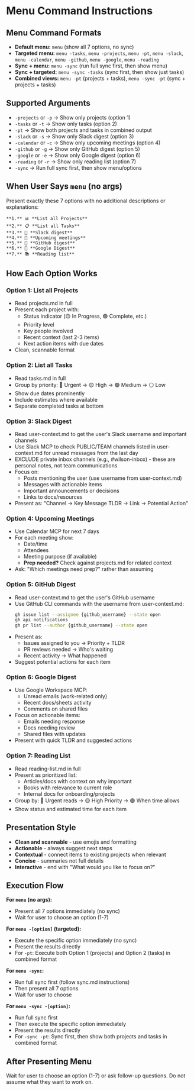 # Menu Command Instructions

## Menu Command Formats
- **Default menu:** `menu` (show all 7 options, no sync)
- **Targeted menu:** `menu -tasks`, `menu -projects`, `menu -pt`, `menu -slack`, `menu -calendar`, `menu -github`, `menu -google`, `menu -reading`
- **Sync + menu:** `menu -sync` (run full sync first, then show menu)
- **Sync + targeted:** `menu -sync -tasks` (sync first, then show just tasks)
- **Combined views:** `menu -pt` (projects + tasks), `menu -sync -pt` (sync + projects + tasks)

## Supported Arguments
- `-projects` or `-p` → Show only projects (option 1)
- `-tasks` or `-t` → Show only tasks (option 2)
- `-pt` → Show both projects and tasks in combined output
- `-slack` or `-s` → Show only Slack digest (option 3)
- `-calendar` or `-c` → Show only upcoming meetings (option 4)
- `-github` or `-g` → Show only GitHub digest (option 5)
- `-google` or `-e` → Show only Google digest (option 6)
- `-reading` or `-r` → Show only reading list (option 7)
- `-sync` → Run full sync first, then show menu/options

## When User Says `menu` (no args)
Present exactly these 7 options with no additional descriptions or explanations:

```
**1.** 📊 **List all Projects**
**2.** 📋 **List all Tasks** 
**3.** 💬 **Slack digest**
**4.** 📅 **Upcoming meetings**
**5.** 🔧 **GitHub digest**
**6.** 📧 **Google Digest**
**7.** 📚 **Reading list**
```

## How Each Option Works

### Option 1: List all Projects
- Read projects.md in full
- Present each project with:
  - Status indicator (🟡 In Progress, 🟢 Complete, etc.)
  - Priority level
  - Key people involved
  - Recent context (last 2-3 items)
  - Next action items with due dates
- Clean, scannable format

### Option 2: List all Tasks  
- Read tasks.md in full
- Group by priority: 🔴 Urgent → 🟡 High → 🟢 Medium → ⚪ Low
- Show due dates prominently
- Include estimates where available
- Separate completed tasks at bottom

### Option 3: Slack Digest
- Read user-context.md to get the user's Slack username and important channels
- Use Slack MCP to check PUBLIC/TEAM channels listed in user-context.md for unread messages from the last day
- EXCLUDE private inbox channels (e.g., #wilson-inbox) - these are personal notes, not team communications
- Focus on:
  - Posts mentioning the user (use username from user-context.md)
  - Messages with actionable items
  - Important announcements or decisions
  - Links to docs/resources
- Present as: "Channel → Key Message TLDR → Link → Potential Action"

### Option 4: Upcoming Meetings
- Use Calendar MCP for next 7 days
- For each meeting show:
  - Date/time
  - Attendees
  - Meeting purpose (if available)
  - **Prep needed?** Check against projects.md for related context
- Ask: "Which meetings need prep?" rather than assuming

### Option 5: GitHub Digest
- Read user-context.md to get the user's GitHub username
- Use GitHub CLI commands with the username from user-context.md:
  ```bash
  gh issue list --assignee {github_username} --state open
  gh api notifications  
  gh pr list --author {github_username} --state open
  ```
- Present as:
  - Issues assigned to you → Priority + TLDR
  - PR reviews needed → Who's waiting
  - Recent activity → What happened
- Suggest potential actions for each item

### Option 6: Google Digest
- Use Google Workspace MCP:
  - Unread emails (work-related only)
  - Recent docs/sheets activity
  - Comments on shared files
- Focus on actionable items:
  - Emails needing response
  - Docs needing review
  - Shared files with updates
- Present with quick TLDR and suggested actions

### Option 7: Reading List
- Read reading-list.md in full
- Present as prioritized list:
  - Articles/docs with context on why important
  - Books with relevance to current role
  - Internal docs for onboarding/projects
- Group by: 🔴 Urgent reads → 🟡 High Priority → 🟢 When time allows
- Show status and estimated time for each item

## Presentation Style
- **Clean and scannable** - use emojis and formatting
- **Actionable** - always suggest next steps
- **Contextual** - connect items to existing projects when relevant
- **Concise** - summaries not full details
- **Interactive** - end with "What would you like to focus on?"

## Execution Flow
**For `menu` (no args):**
- Present all 7 options immediately (no sync)
- Wait for user to choose an option (1-7)

**For `menu -[option]` (targeted):**
- Execute the specific option immediately (no sync)
- Present the results directly
- For `-pt`: Execute both Option 1 (projects) and Option 2 (tasks) in combined format

**For `menu -sync`:**
- Run full sync first (follow sync.md instructions)
- Then present all 7 options
- Wait for user to choose

**For `menu -sync -[option]`:**
- Run full sync first
- Then execute the specific option immediately
- Present the results directly
- For `-sync -pt`: Sync first, then show both projects and tasks in combined format

## After Presenting Menu
Wait for user to choose an option (1-7) or ask follow-up questions. Do not assume what they want to work on.
